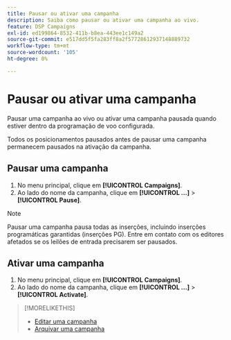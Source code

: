 ```yaml
---
title: Pausar ou ativar uma campanha
description: Saiba como pausar ou ativar uma campanha ao vivo.
feature: DSP Campaigns
exl-id: ed199864-8532-411b-b8ea-443ee1c149a2
source-git-commit: e517dd5f5fa283ff8a2f57728612937148889732
workflow-type: tm+mt
source-wordcount: '105'
ht-degree: 0%

---
```


# Pausar ou ativar uma campanha

Pausar uma campanha ao vivo ou ativar uma campanha pausada quando estiver dentro da programação de voo configurada.

Todos os posicionamentos pausados antes de pausar uma campanha permanecem pausados na ativação da campanha.

## Pausar uma campanha

1. No menu principal, clique em **[!UICONTROL Campaigns]**.
1. Ao lado do nome da campanha, clique em  **[!UICONTROL ...]** > **[!UICONTROL Pause]**.

>[!NOTE]
>
>Pausar uma campanha pausa todas as inserções, incluindo inserções programáticas garantidas (inserções PG). Entre em contato com os editores afetados se os leilões de entrada precisarem ser pausados.

## Ativar uma campanha

1. No menu principal, clique em **[!UICONTROL Campaigns]**.
1. Ao lado do nome da campanha, clique em  **[!UICONTROL ...]** > **[!UICONTROL Activate]**.

>[!MORELIKETHIS]
>
>* [Editar uma campanha](campaign-edit.md)
>* [Arquivar uma campanha](campaign-archive-unarchive.md)
